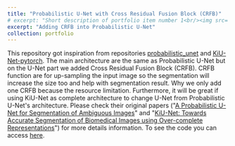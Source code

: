 ```yaml
---
title: "Probabilistic U-Net with Cross Residual Fusion Block (CRFB)"
# excerpt: "Short description of portfolio item number 1<br/><img src='/images/500x300.png'>"
excerpt: "Adding CRFB into Probabilistic U-Net"
collection: portfolio
---
```


This repository got inspiration from repositories [probabilistic_unet](https://github.com/SimonKohl/probabilistic_unet) and [KiU-Net-pytorch](https://github.com/jeya-maria-jose/KiU-Net-pytorch). The main architecture are the same as Probabilistic U-Net but on the U-Net part we added Cross Residual Fusion Block (CRFB). CRFB function are for up-sampling the input image so the segmentation will increase the size too and help with segmentation result. Why we only add one CRFB because the resource limitation. Furthermore, it will be great if using KiU-Net as complete architecture to change U-Net from Probabilistic U-Net's architecture. Please check their original papers ("[A Probabilistic U-Net for Segmentation of Ambiguous Images](https://arxiv.org/abs/1806.05034)" and "[KiU-Net: Towards Accurate Segmentation of Biomedical Images using Over-complete Representations](https://arxiv.org/abs/2006.04878)") for more details information. To see the code you can access [here](https://github.com/rizalmaulanaa/Prob-U-Net-CRFB).
